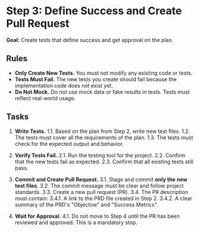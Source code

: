 # Step 3: Define Success and Create Pull Request

**Goal:** Create tests that define success and get approval on the plan.

## Rules

- **Only Create New Tests.** You must not modify any existing code or tests.
- **Tests Must Fail.** The new tests you create should fail because the implementation code does not exist yet.
- **Do Not Mock.** Do not use mock data or fake results in tests. Tests must reflect real-world usage.

## Tasks

1. **Write Tests.**
    1.1. Based on the plan from Step 2, write new test files.
    1.2. The tests must cover all the requirements of the plan.
    1.3. The tests must check for the expected output and behavior.

2. **Verify Tests Fail.**
    2.1. Run the testing tool for the project.
    2.2. Confirm that the new tests fail as expected.
    2.3. Confirm that all existing tests still pass.

3. **Commit and Create Pull Request.**
    3.1. Stage and commit **only the new test files**.
    3.2. The commit message must be clear and follow project standards.
    3.3. Create a new pull request (PR).
    3.4. The PR description must contain:
        3.4.1. A link to the PRD file created in Step 2.
        3.4.2. A clear summary of the PRD's "Objective" and "Success Metrics".

4. **Wait for Approval.**
    4.1. Do not move to Step 4 until the PR has been reviewed and approved. This is a mandatory stop.
